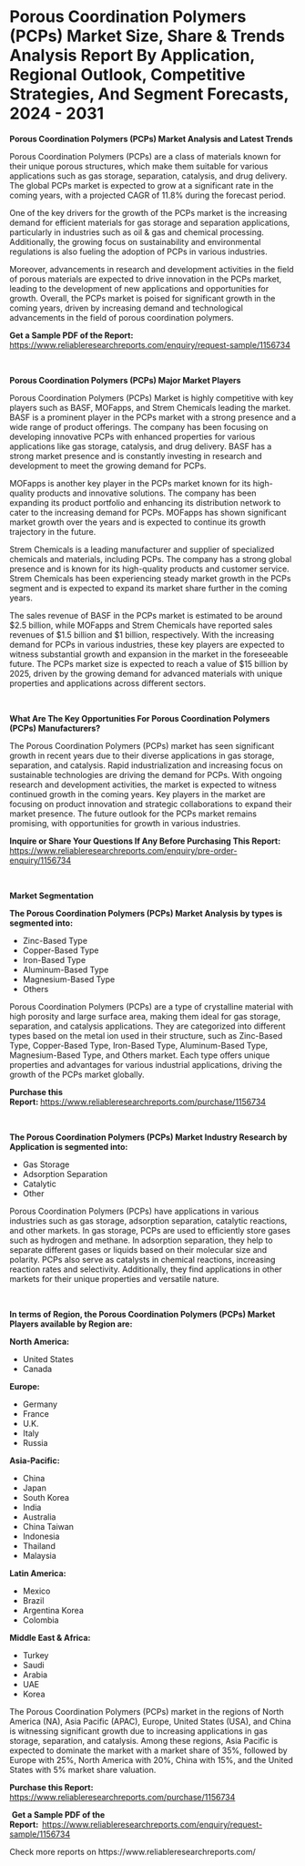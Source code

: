<p><h1>Porous Coordination Polymers (PCPs) Market Size, Share & Trends Analysis Report By Application, Regional Outlook, Competitive Strategies, And Segment Forecasts, 2024 - 2031</h1></p><p><strong>Porous Coordination Polymers (PCPs) Market Analysis and Latest Trends</strong></p>
<p><p>Porous Coordination Polymers (PCPs) are a class of materials known for their unique porous structures, which make them suitable for various applications such as gas storage, separation, catalysis, and drug delivery. The global PCPs market is expected to grow at a significant rate in the coming years, with a projected CAGR of 11.8% during the forecast period.</p><p>One of the key drivers for the growth of the PCPs market is the increasing demand for efficient materials for gas storage and separation applications, particularly in industries such as oil & gas and chemical processing. Additionally, the growing focus on sustainability and environmental regulations is also fueling the adoption of PCPs in various industries.</p><p>Moreover, advancements in research and development activities in the field of porous materials are expected to drive innovation in the PCPs market, leading to the development of new applications and opportunities for growth. Overall, the PCPs market is poised for significant growth in the coming years, driven by increasing demand and technological advancements in the field of porous coordination polymers.</p></p>
<p><strong>Get a Sample PDF of the Report:&nbsp;</strong> <a href="https://www.reliableresearchreports.com/enquiry/request-sample/1156734">https://www.reliableresearchreports.com/enquiry/request-sample/1156734</a></p>
<p>&nbsp;</p>
<p><strong>Porous Coordination Polymers (PCPs) Major Market Players</strong></p>
<p><p>Porous Coordination Polymers (PCPs) Market is highly competitive with key players such as BASF, MOFapps, and Strem Chemicals leading the market. BASF is a prominent player in the PCPs market with a strong presence and a wide range of product offerings. The company has been focusing on developing innovative PCPs with enhanced properties for various applications like gas storage, catalysis, and drug delivery. BASF has a strong market presence and is constantly investing in research and development to meet the growing demand for PCPs.</p><p>MOFapps is another key player in the PCPs market known for its high-quality products and innovative solutions. The company has been expanding its product portfolio and enhancing its distribution network to cater to the increasing demand for PCPs. MOFapps has shown significant market growth over the years and is expected to continue its growth trajectory in the future.</p><p>Strem Chemicals is a leading manufacturer and supplier of specialized chemicals and materials, including PCPs. The company has a strong global presence and is known for its high-quality products and customer service. Strem Chemicals has been experiencing steady market growth in the PCPs segment and is expected to expand its market share further in the coming years.</p><p>The sales revenue of BASF in the PCPs market is estimated to be around $2.5 billion, while MOFapps and Strem Chemicals have reported sales revenues of $1.5 billion and $1 billion, respectively. With the increasing demand for PCPs in various industries, these key players are expected to witness substantial growth and expansion in the market in the foreseeable future. The PCPs market size is expected to reach a value of $15 billion by 2025, driven by the growing demand for advanced materials with unique properties and applications across different sectors.</p></p>
<p>&nbsp;</p>
<p><strong>What Are The Key Opportunities For Porous Coordination Polymers (PCPs) Manufacturers?</strong></p>
<p><p>The Porous Coordination Polymers (PCPs) market has seen significant growth in recent years due to their diverse applications in gas storage, separation, and catalysis. Rapid industrialization and increasing focus on sustainable technologies are driving the demand for PCPs. With ongoing research and development activities, the market is expected to witness continued growth in the coming years. Key players in the market are focusing on product innovation and strategic collaborations to expand their market presence. The future outlook for the PCPs market remains promising, with opportunities for growth in various industries.</p></p>
<p><strong>Inquire or Share Your Questions If Any Before Purchasing This Report:</strong> <a href="https://www.reliableresearchreports.com/enquiry/pre-order-enquiry/1156734">https://www.reliableresearchreports.com/enquiry/pre-order-enquiry/1156734</a></p>
<p>&nbsp;</p>
<p><strong>Market Segmentation</strong></p>
<p><strong>The Porous Coordination Polymers (PCPs) Market Analysis by types is segmented into:</strong></p>
<p><ul><li>Zinc-Based Type</li><li>Copper-Based Type</li><li>Iron-Based Type</li><li>Aluminum-Based Type</li><li>Magnesium-Based Type</li><li>Others</li></ul></p>
<p><p>Porous Coordination Polymers (PCPs) are a type of crystalline material with high porosity and large surface area, making them ideal for gas storage, separation, and catalysis applications. They are categorized into different types based on the metal ion used in their structure, such as Zinc-Based Type, Copper-Based Type, Iron-Based Type, Aluminum-Based Type, Magnesium-Based Type, and Others market. Each type offers unique properties and advantages for various industrial applications, driving the growth of the PCPs market globally.</p></p>
<p><strong>Purchase this Report:&nbsp;</strong><a href="https://www.reliableresearchreports.com/purchase/1156734">https://www.reliableresearchreports.com/purchase/1156734</a></p>
<p>&nbsp;</p>
<p><strong>The Porous Coordination Polymers (PCPs) Market Industry Research by Application is segmented into:</strong></p>
<p><ul><li>Gas Storage</li><li>Adsorption Separation</li><li>Catalytic</li><li>Other</li></ul></p>
<p><p>Porous Coordination Polymers (PCPs) have applications in various industries such as gas storage, adsorption separation, catalytic reactions, and other markets. In gas storage, PCPs are used to efficiently store gases such as hydrogen and methane. In adsorption separation, they help to separate different gases or liquids based on their molecular size and polarity. PCPs also serve as catalysts in chemical reactions, increasing reaction rates and selectivity. Additionally, they find applications in other markets for their unique properties and versatile nature.</p></p>
<p>&nbsp;</p>
<p><strong>In terms of Region, the Porous Coordination Polymers (PCPs) Market Players available by Region are:</strong></p>
<p>
    <p> <strong> North America: </strong>
        <ul>
            <li>United States</li>
            <li>Canada</li>
        </ul>
        </p> 
    <p> <strong> Europe: </strong>
        <ul>
            <li>Germany</li>
            <li>France</li>
            <li>U.K.</li>
            <li>Italy</li>
            <li>Russia</li>
        </ul>
        </p> 
    <p> <strong> Asia-Pacific: </strong>
        <ul>
            <li>China</li>
            <li>Japan</li>
            <li>South Korea</li>
            <li>India</li>
            <li>Australia</li>
            <li>China Taiwan</li>
            <li>Indonesia</li>
            <li>Thailand</li>
            <li>Malaysia</li>
        </ul>
        </p> 
    <p> <strong> Latin America: </strong>
        <ul>
            <li>Mexico</li>
            <li>Brazil</li>
            <li>Argentina Korea</li>
            <li>Colombia</li>
        </ul>
        </p> 
    <p> <strong> Middle East & Africa: </strong>
        <ul>
            <li>Turkey</li>
            <li>Saudi</li>
            <li>Arabia</li>
            <li>UAE</li>
            <li>Korea</li>
        </ul>
    </p>
    </p>
<p><p>The Porous Coordination Polymers (PCPs) market in the regions of North America (NA), Asia Pacific (APAC), Europe, United States (USA), and China is witnessing significant growth due to increasing applications in gas storage, separation, and catalysis. Among these regions, Asia Pacific is expected to dominate the market with a market share of 35%, followed by Europe with 25%, North America with 20%, China with 15%, and the United States with 5% market share valuation.</p></p>
<p><strong>Purchase this Report: </strong><a href="https://www.reliableresearchreports.com/purchase/1156734">https://www.reliableresearchreports.com/purchase/1156734</a></p>
<p>&nbsp;<strong>Get a Sample PDF of the Report:&nbsp;&nbsp;</strong><a href="https://www.reliableresearchreports.com/enquiry/request-sample/1156734">https://www.reliableresearchreports.com/enquiry/request-sample/1156734</a></p>
<p><strong></strong></p>
<p>Check more reports on https://www.reliableresearchreports.com/</p>